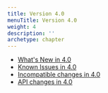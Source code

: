 ```yaml
---
title: Version 4.0
menuTitle: Version 4.0
weight: 4
description: ''
archetype: chapter
---
```

- [What's New in 4.0](whats-new-in-4-0.md)
- [Known Issues in 4.0](known-issues-in-4-0.md)
- [Incompatible changes in 4.0](incompatible-changes-in-4-0.md)
- [API changes in 4.0](api-changes-in-4-0.md)
